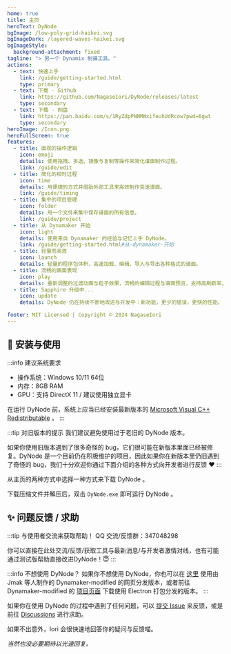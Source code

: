 ```yaml
---
home: true
title: 主页
heroText: DyNode
bgImage: /low-poly-grid-haikei.svg
bgImageDark: /layered-waves-haikei.svg
bgImageStyle:
  background-attachment: fixed
tagline: "> 另一个 Dynamix 制谱工具。"
actions:
  - text: 快速上手
    link: /guide/getting-started.html
    type: primary
  - text: 下载 - Github
    link: https://github.com/NagaseIori/DyNode/releases/latest
    type: secondary
  - text: 下载 - 网盘
    link: https://pan.baidu.com/s/1RyZdpPNNMWxifeuhUdRcow?pwd=6gwt
    type: secondary
heroImage: /Icon.png
heroFullScreen: true
features:
  - title: 直观的操作逻辑
    icon: emoji
    details: 使用拖拽、多选、镜像与复制等操作来简化谱面制作过程。 
    link: /guide/edit
  - title: 简化的校时过程
    icon: time
    details: 用便捷的方式并借助外部工具来高效制作变速谱面。
    link: /guide/timing
  - title: 集中的项目管理
    icon: folder
    details: 用一个文件来集中保存谱面的所有信息。
    link: /guide/project
  - title: 从 Dynamaker 开始
    icon: light
    details: 使用来自 Dynamaker 的经验与记忆上手 DyNode。
    link: /guide/getting-started.html#从-dynamaker-开始
  - title: 轻量而高效
    icon: launch
    details: 轻量的程序包体积，高速加载、编辑、导入与导出各种格式的谱面。
  - title: 流畅的画面表现
    icon: play
    details: 重新调整的过渡动画与粒子效果，流畅的编辑过程与谱面预览，支持高刷新率。
  - title: Sapphire 升级中...
    icon: update
    details: DyNode 仍在持续不断地改进与开发中：新功能，更少的错误，更快的性能。

footer: MIT Licensed | Copyright © 2024 NagaseIori
---
```



## 🚀 安装与使用
:::info 建议系统要求
* 操作系统：Windows 10/11 64位
* 内存：8GB RAM
* GPU：支持 DirectX 11 / 建议使用独立显卡

在运行 DyNode 前，系统上应当已经安装最新版本的 [Microsoft Visual C++ Redistributable](https://aka.ms/vs/17/release/vc_redist.x64.exe) 。
:::

:::tip 对旧版本的提示
我们建议避免使用过于老旧的 DyNode 版本。

如果你使用旧版本遇到了很多奇怪的 bug，它们很可能在新版本里面已经被修复。DyNode 是一个目前仍在积极维护的项目，因此如果你在新版本里仍旧遇到了奇怪的 bug，我们十分欢迎你通过下面介绍的各种方式向开发者进行反馈 ❤
:::


从主页的两种方式中选择一种方式来下载 DyNode 。

下载压缩文件并解压后，双击 `DyNode.exe` 即可运行 DyNode 。

## ✨ 问题反馈 / 求助

:::tip 与使用者交流来获取帮助！
QQ 交流/反馈群：347048298

你可以直接在此处交流/反馈/获取工具与最新消息/与开发者激情对线，也有可能通过测试版帮助直接改进DyNode！😇
:::

:::info 不想使用 DyNode？
如果你不想使用 DyNode，你也可以在 [这里](https://dym.iorinn.moe/app/src) 使用由 Jmak 等人制作的 Dynamaker-modified 的网页分发版本，或者前往 Dynamaker-modified 的 [项目页面](https://github.com/jmakxd/dynamaker-modified) 下载使用 Electron 打包分发的版本。
:::

如果你在使用 DyNode 的过程中遇到了任何问题，可以 [提交 Issue](https://github.com/NagaseIori/DyNode/issues/new) 来反馈，或是前往 [Discussions](https://github.com/NagaseIori/DyNode/discussions) 进行求助。

如果不出意外，$\text{Iori}$ 会很快速地回答你的疑问与反馈喵。

*当然也没必要期待以光速回复。*
